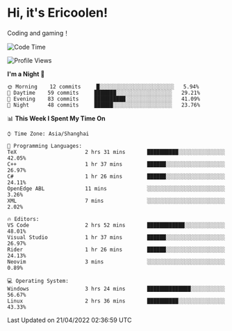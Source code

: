 # Hi, it's Ericoolen!
Coding and gaming！

<!--START_SECTION:waka-->
![Code Time](http://img.shields.io/badge/Code%20Time-211%20hrs%2011%20mins-blue)

![Profile Views](http://img.shields.io/badge/Profile%20Views-2-blue)

**I'm a Night 🦉** 

```text
🌞 Morning    12 commits     █░░░░░░░░░░░░░░░░░░░░░░░░   5.94% 
🌆 Daytime    59 commits     ███████░░░░░░░░░░░░░░░░░░   29.21% 
🌃 Evening    83 commits     ██████████░░░░░░░░░░░░░░░   41.09% 
🌙 Night      48 commits     ██████░░░░░░░░░░░░░░░░░░░   23.76%

```


📊 **This Week I Spent My Time On** 

```text
⌚︎ Time Zone: Asia/Shanghai

💬 Programming Languages: 
TeX                      2 hrs 31 mins       ██████████░░░░░░░░░░░░░░░   42.05% 
C++                      1 hr 37 mins        ██████░░░░░░░░░░░░░░░░░░░   26.97% 
C#                       1 hr 26 mins        ██████░░░░░░░░░░░░░░░░░░░   24.11% 
OpenEdge ABL             11 mins             ░░░░░░░░░░░░░░░░░░░░░░░░░   3.26% 
XML                      7 mins              ░░░░░░░░░░░░░░░░░░░░░░░░░   2.02%

🔥 Editors: 
VS Code                  2 hrs 52 mins       ████████████░░░░░░░░░░░░░   48.01% 
Visual Studio            1 hr 37 mins        ██████░░░░░░░░░░░░░░░░░░░   26.97% 
Rider                    1 hr 26 mins        ██████░░░░░░░░░░░░░░░░░░░   24.13% 
Neovim                   3 mins              ░░░░░░░░░░░░░░░░░░░░░░░░░   0.89%

💻 Operating System: 
Windows                  3 hrs 24 mins       ██████████████░░░░░░░░░░░   56.67% 
Linux                    2 hrs 36 mins       ██████████░░░░░░░░░░░░░░░   43.33%

```


 Last Updated on 21/04/2022 02:36:59 UTC
<!--END_SECTION:waka-->

